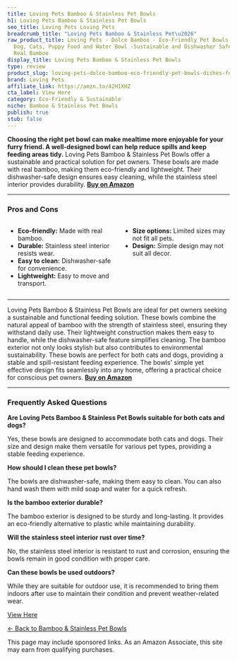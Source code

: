 ```yaml
---
title: Loving Pets Bamboo & Stainless Pet Bowls
h1: Loving Pets Bamboo & Stainless Pet Bowls
seo_title: Loving Pets Loving Pets
breadcrumb_title: "Loving Pets Bamboo & Stainless Pet\u2026"
raw_product_title: Loving Pets - Dolce Bamboo - Eco-Friendly Pet Bowls & Dishes for
  Dog, Cats, Puppy Food and Water Bowl -Sustainable and Dishwasher Safe, Made with
  Real Bamboo
display_title: Loving Pets Bamboo & Stainless Pet Bowls
type: review
product_slug: loving-pets-dolce-bamboo-eco-friendly-pet-bowls-dishes-for-dog-cats-pup-e1b1bbbf
brand: Loving Pets
affiliate_link: https://amzn.to/42H1XHZ
cta_label: View Here
category: Eco-Friendly & Sustainable
niche: Bamboo & Stainless Pet Bowls
publish: true
stub: false
---
```


<div id="intro" class="full-width">
  <p><strong>Choosing the right pet bowl can make mealtime more enjoyable for your furry friend. A well-designed bowl can help reduce spills and keep feeding areas tidy.</strong> Loving Pets Bamboo & Stainless Pet Bowls offer a sustainable and practical solution for pet owners. These bowls are made with real bamboo, making them eco-friendly and lightweight. Their dishwasher-safe design ensures easy cleaning, while the stainless steel interior provides durability. <a href="https://amzn.to/42H1XHZ" rel="nofollow sponsored noopener" target="_blank"><strong>Buy on Amazon</strong></a></p>
</div>

<hr />
<h3 id="pros-cons">Pros and Cons</h3>
<div class="pc-grid" style="display:grid;grid-template-columns:1fr 1fr;gap:16px;">
  <ul>
    <li><strong>Eco-friendly:</strong> Made with real bamboo.</li>
    <li><strong>Durable:</strong> Stainless steel interior resists wear.</li>
    <li><strong>Easy to clean:</strong> Dishwasher-safe for convenience.</li>
    <li><strong>Lightweight:</strong> Easy to move and transport.</li>
  </ul>
  <ul>
    <li><strong>Size options:</strong> Limited sizes may not fit all pets.</li>
    <li><strong>Design:</strong> Simple design may not suit all decor.</li>
  </ul>
</div>
<hr />

<div class="full-width">
  <p>Loving Pets Bamboo & Stainless Pet Bowls are ideal for pet owners seeking a sustainable and functional feeding solution. These bowls combine the natural appeal of bamboo with the strength of stainless steel, ensuring they withstand daily use. Their lightweight construction makes them easy to handle, while the dishwasher-safe feature simplifies cleaning. The bamboo exterior not only looks stylish but also contributes to environmental sustainability. These bowls are perfect for both cats and dogs, providing a stable and spill-resistant feeding experience. The bowls' simple yet effective design fits seamlessly into any home, offering a practical choice for conscious pet owners. <a href="https://amzn.to/42H1XHZ" rel="nofollow sponsored noopener" target="_blank"><strong>Buy on Amazon</strong></a></p>
</div>

<hr />
<h3 id="faqs">Frequently Asked Questions</h3>

<p><strong>Are Loving Pets Bamboo & Stainless Pet Bowls suitable for both cats and dogs?</strong></p>
<p>Yes, these bowls are designed to accommodate both cats and dogs. Their size and design make them versatile for various pet types, providing a stable feeding experience.</p>

<p><strong>How should I clean these pet bowls?</strong></p>
<p>The bowls are dishwasher-safe, making them easy to clean. You can also hand wash them with mild soap and water for a quick refresh.</p>

<p><strong>Is the bamboo exterior durable?</strong></p>
<p>The bamboo exterior is designed to be sturdy and long-lasting. It provides an eco-friendly alternative to plastic while maintaining durability.</p>

<p><strong>Will the stainless steel interior rust over time?</strong></p>
<p>No, the stainless steel interior is resistant to rust and corrosion, ensuring the bowls remain in good condition with proper care.</p>

<p><strong>Can these bowls be used outdoors?</strong></p>
<p>While they are suitable for outdoor use, it is recommended to bring them indoors after use to maintain their condition and prevent weather-related wear.</p>
<p><a class="btn" href="https://amzn.to/42H1XHZ" target="_blank" rel="nofollow sponsored noopener">View Here</a></p>
<p><a href="/roundups/eco-friendly-sustainable/bamboo-stainless-pet-bowls/">← Back to Bamboo & Stainless Pet Bowls</a></p>
<aside class="disclosure">This page may include sponsored links. As an Amazon Associate, this site may earn from qualifying purchases.</aside>
